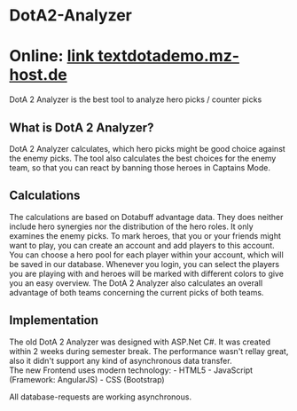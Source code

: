# DotA2-Analyzer
<h1>Online: <a href="http://dotademo.mz-host.de">link textdotademo.mz-host.de</a></h1>
DotA 2 Analyzer is the best tool to analyze hero picks / counter picks

<h2>What is DotA 2 Analyzer?</h2>
DotA 2 Analyzer calculates, which hero picks might be good choice against the enemy picks.
The tool also calculates the best choices for the enemy team, so that you can react by banning those heroes in Captains Mode.

<h2>Calculations</h2>
The calculations are based on Dotabuff advantage data. They does neither include hero synergies nor the distribution of the hero roles.
It only examines the enemy picks.
To mark heroes, that you or your friends might want to play, you can create an account and add players to this account.
You can choose a hero pool for each player within your account, which will be saved in our database.
Whenever you login, you can select the players you are playing with and heroes will be marked with different colors to give you an easy overview.
The DotA 2 Analyzer also calculates an overall advantage of both teams concerning the current picks of both teams.

<h2>Implementation</h2>
The old DotA 2 Analyzer was designed with ASP.Net C#. It was created within 2 weeks during semester break. The performance wasn't rellay great, also it didn't support any kind of asynchronous data transfer. <br>
The new Frontend uses modern technology:
- HTML5
- JavaScript (Framework: AngularJS)
- CSS (Bootstrap)

All database-requests are working asynchronous.
